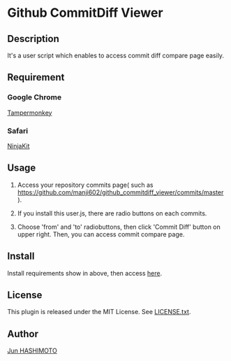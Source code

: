 Github CommitDiff Viewer
====

## Description

It's a user script which enables to access commit diff compare page easily.

## Requirement

### Google Chrome

[Tampermonkey](https://chrome.google.com/webstore/detail/tampermonkey/dhdgffkkebhmkfjojejmpbldmpobfkfo?hl=ja)

### Safari

[NinjaKit](http://os0x.hatenablog.com/entry/20100612/1276330696)

## Usage

1. Access your repository commits page( such as https://github.com/manji602/github_commitdiff_viewer/commits/master ).

2. If you install this user.js, there are radio buttons on each commits.

3. Choose 'from' and 'to' radiobuttons, then click 'Commit Diff' button on upper right.
Then, you can access commit compare page.

## Install

Install requirements show in above, then access [here](https://github.com/manji602/github_commit_viewer/raw/master/github.commitdiff.user.js).

## License

This plugin is released under the MIT License. See [LICENSE.txt](https://github.com/manji602/github_commit_viewer/raw/master/LICENSE.txt).

## Author

[Jun HASHIMOTO](https://github.com/manji602)
